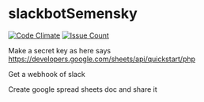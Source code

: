 # slackbotSemensky

[![Code Climate](https://codeclimate.com/github/mtereschenko/slackbotSemensky/badges/gpa.svg)](https://codeclimate.com/github/mtereschenko/slackbotSemensky) [![Issue Count](https://codeclimate.com/github/mtereschenko/slackbotSemensky/badges/issue_count.svg)](https://codeclimate.com/github/mtereschenko/slackbotSemensky)

Make a secret key as here says https://developers.google.com/sheets/api/quickstart/php

Get a webhook of slack 

Create google spread sheets doc and share it
